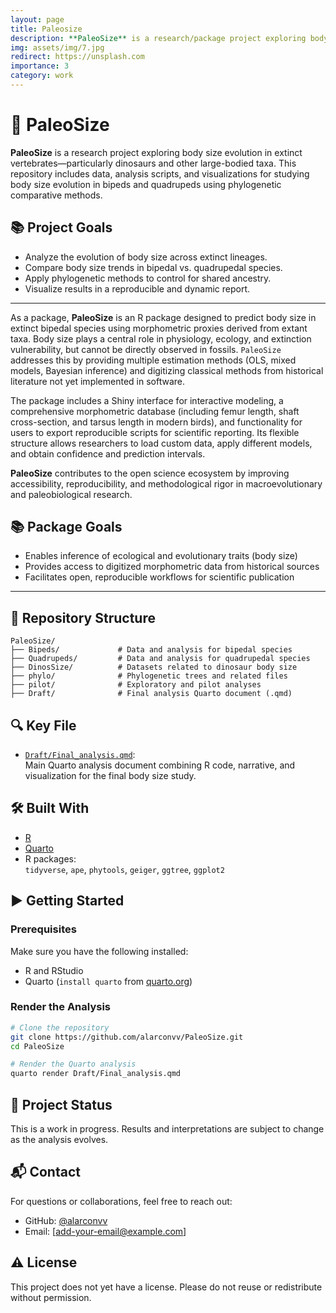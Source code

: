 ```yaml
---
layout: page
title: Paleosize
description: **PaleoSize** is a research/package project exploring body size evolution in extinct vertebrates.
img: assets/img/7.jpg
redirect: https://unsplash.com
importance: 3
category: work
---
```


# 🦖 PaleoSize

**PaleoSize** is a research project exploring body size evolution in extinct vertebrates—particularly dinosaurs and other large-bodied taxa. This repository includes data, analysis scripts, and visualizations for studying body size evolution in bipeds and quadrupeds using phylogenetic comparative methods.

## 📚 Project Goals

- Analyze the evolution of body size across extinct lineages.
- Compare body size trends in bipedal vs. quadrupedal species.
- Apply phylogenetic methods to control for shared ancestry.
- Visualize results in a reproducible and dynamic report.

---

As a package, **PaleoSize** is an R package designed to predict body size in extinct bipedal species using morphometric proxies derived from extant taxa. Body size plays a central role in physiology, ecology, and extinction vulnerability, but cannot be directly observed in fossils. `PaleoSize` addresses this by providing multiple estimation methods (OLS, mixed models, Bayesian inference) and digitizing classical methods from historical literature not yet implemented in software.

The package includes a Shiny interface for interactive modeling, a comprehensive morphometric database (including femur length, shaft cross-section, and tarsus length in modern birds), and functionality for users to export reproducible scripts for scientific reporting. Its flexible structure allows researchers to load custom data, apply different models, and obtain confidence and prediction intervals.

**PaleoSize** contributes to the open science ecosystem by improving accessibility, reproducibility, and methodological rigor in macroevolutionary and paleobiological research.

## 📚 Package Goals

- Enables inference of ecological and evolutionary traits (body size)
- Provides access to digitized morphometric data from historical sources
- Facilitates open, reproducible workflows for scientific publication

---

## 📁 Repository Structure

```
PaleoSize/
├── Bipeds/             # Data and analysis for bipedal species
├── Quadrupeds/         # Data and analysis for quadrupedal species
├── DinosSize/          # Datasets related to dinosaur body size
├── phylo/              # Phylogenetic trees and related files
├── pilot/              # Exploratory and pilot analyses
├── Draft/              # Final analysis Quarto document (.qmd)
```

## 🔍 Key File

- [`Draft/Final_analysis.qmd`](Draft/Final_analysis.qmd):  
  Main Quarto analysis document combining R code, narrative, and visualization for the final body size study.

## 🛠️ Built With

- [R](https://www.r-project.org/)
- [Quarto](https://quarto.org/)
- R packages:  
  `tidyverse`, `ape`, `phytools`, `geiger`, `ggtree`, `ggplot2`

## ▶️ Getting Started

### Prerequisites

Make sure you have the following installed:

- R and RStudio
- Quarto (`install quarto` from [quarto.org](https://quarto.org/))

### Render the Analysis

```bash
# Clone the repository
git clone https://github.com/alarconvv/PaleoSize.git
cd PaleoSize

# Render the Quarto analysis
quarto render Draft/Final_analysis.qmd
```

## 🚧 Project Status

This is a work in progress. Results and interpretations are subject to change as the analysis evolves.

## 📬 Contact

For questions or collaborations, feel free to reach out:

- GitHub: [@alarconvv](https://github.com/alarconvv)
- Email: [add-your-email@example.com]

## ⚠️ License

This project does not yet have a license. Please do not reuse or redistribute without permission.

